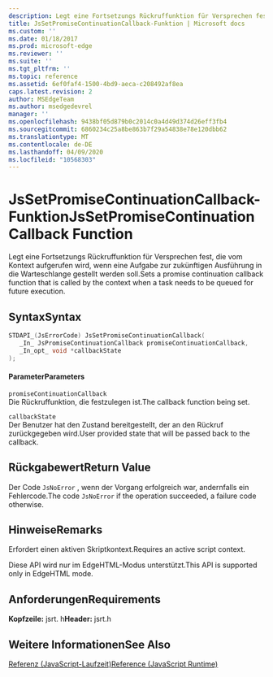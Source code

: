 ```yaml
---
description: Legt eine Fortsetzungs Rückruffunktion für Versprechen fest, die vom Kontext aufgerufen wird, wenn eine Aufgabe zur zukünftigen Ausführung in die Warteschlange gestellt werden soll.
title: JsSetPromiseContinuationCallback-Funktion | Microsoft docs
ms.custom: ''
ms.date: 01/18/2017
ms.prod: microsoft-edge
ms.reviewer: ''
ms.suite: ''
ms.tgt_pltfrm: ''
ms.topic: reference
ms.assetid: 6ef0faf4-1500-4bd9-aeca-c208492af8ea
caps.latest.revision: 2
author: MSEdgeTeam
ms.author: msedgedevrel
manager: ''
ms.openlocfilehash: 9438bf05d879b0c2014c0a4d49d374d26eff3fb4
ms.sourcegitcommit: 6860234c25a8be863b7f29a54838e78e120dbb62
ms.translationtype: MT
ms.contentlocale: de-DE
ms.lasthandoff: 04/09/2020
ms.locfileid: "10568303"
---
```

# <span data-ttu-id="852b0-103">JsSetPromiseContinuationCallback-Funktion</span><span class="sxs-lookup"><span data-stu-id="852b0-103">JsSetPromiseContinuationCallback Function</span></span>
<span data-ttu-id="852b0-104">Legt eine Fortsetzungs Rückruffunktion für Versprechen fest, die vom Kontext aufgerufen wird, wenn eine Aufgabe zur zukünftigen Ausführung in die Warteschlange gestellt werden soll.</span><span class="sxs-lookup"><span data-stu-id="852b0-104">Sets a promise continuation callback function that is called by the context when a task needs to be queued for future execution.</span></span>  
  
## <span data-ttu-id="852b0-105">Syntax</span><span class="sxs-lookup"><span data-stu-id="852b0-105">Syntax</span></span>  
  
```cpp  
STDAPI_(JsErrorCode) JsSetPromiseContinuationCallback(  
   _In_ JsPromiseContinuationCallback promiseContinuationCallback,  
   _In_opt_ void *callbackState  
);  
```  
  
#### <span data-ttu-id="852b0-106">Parameter</span><span class="sxs-lookup"><span data-stu-id="852b0-106">Parameters</span></span>  
 `promiseContinuationCallback`  
 <span data-ttu-id="852b0-107">Die Rückruffunktion, die festzulegen ist.</span><span class="sxs-lookup"><span data-stu-id="852b0-107">The callback function being set.</span></span>  
  
 `callbackState`  
 <span data-ttu-id="852b0-108">Der Benutzer hat den Zustand bereitgestellt, der an den Rückruf zurückgegeben wird.</span><span class="sxs-lookup"><span data-stu-id="852b0-108">User provided state that will be passed back to the callback.</span></span>  
  
## <span data-ttu-id="852b0-109">Rückgabewert</span><span class="sxs-lookup"><span data-stu-id="852b0-109">Return Value</span></span>  
 <span data-ttu-id="852b0-110">Der Code `JsNoError` , wenn der Vorgang erfolgreich war, andernfalls ein Fehlercode.</span><span class="sxs-lookup"><span data-stu-id="852b0-110">The code `JsNoError` if the operation succeeded, a failure code otherwise.</span></span>  
  
## <span data-ttu-id="852b0-111">Hinweise</span><span class="sxs-lookup"><span data-stu-id="852b0-111">Remarks</span></span>  
 <span data-ttu-id="852b0-112">Erfordert einen aktiven Skriptkontext.</span><span class="sxs-lookup"><span data-stu-id="852b0-112">Requires an active script context.</span></span>  
  
 <span data-ttu-id="852b0-113">Diese API wird nur im EdgeHTML-Modus unterstützt.</span><span class="sxs-lookup"><span data-stu-id="852b0-113">This API is supported only in EdgeHTML mode.</span></span>  
  
## <span data-ttu-id="852b0-114">Anforderungen</span><span class="sxs-lookup"><span data-stu-id="852b0-114">Requirements</span></span>  
 <span data-ttu-id="852b0-115">**Kopfzeile:** jsrt. h</span><span class="sxs-lookup"><span data-stu-id="852b0-115">**Header:** jsrt.h</span></span>  
  
## <span data-ttu-id="852b0-116">Weitere Informationen</span><span class="sxs-lookup"><span data-stu-id="852b0-116">See Also</span></span>  
 [<span data-ttu-id="852b0-117">Referenz (JavaScript-Laufzeit)</span><span class="sxs-lookup"><span data-stu-id="852b0-117">Reference (JavaScript Runtime)</span></span>](../chakra-hosting/reference-javascript-runtime.md)